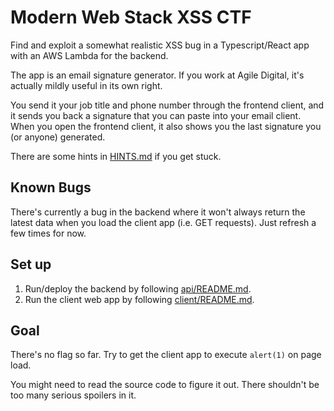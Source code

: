 # Modern Web Stack XSS CTF

Find and exploit a somewhat realistic XSS bug in a Typescript/React app with an
AWS Lambda for the backend.

The app is an email signature generator. If you work at Agile Digital, it's
actually mildly useful in its own right.

You send it your job title and phone number through the frontend client, and it
sends you back a signature that you can paste into your email client. When you
open the frontend client, it also shows you the last signature you (or anyone)
generated.

There are some hints in [HINTS.md](./HINTS.md) if you get stuck.

## Known Bugs

There's currently a bug in the backend where it won't always return the latest
data when you load the client app (i.e. GET requests). Just refresh a few times
for now.

## Set up

1. Run/deploy the backend by following [api/README.md](./api/README.md).
2. Run the client web app by following [client/README.md](./client/README.md).

## Goal

There's no flag so far. Try to get the client app to execute `alert(1)` on page
load.

You might need to read the source code to figure it out. There shouldn't be too
many serious spoilers in it.

